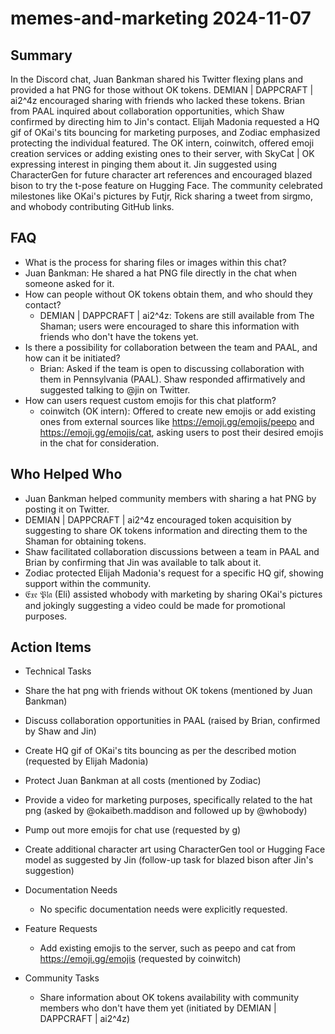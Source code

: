 # memes-and-marketing 2024-11-07

## Summary
 In the Discord chat, Juan ₿ankman shared his Twitter flexing plans and provided a hat PNG for those without OK tokens. DEMIAN | DAPPCRAFT | ai2^4z encouraged sharing with friends who lacked these tokens. Brian from PAAL inquired about collaboration opportunities, which Shaw confirmed by directing him to Jin's contact. Elijah Madonia requested a HQ gif of OKai's tits bouncing for marketing purposes, and Zodiac emphasized protecting the individual featured. The OK intern, coinwitch, offered emoji creation services or adding existing ones to their server, with SkyCat | OK expressing interest in pinging them about it. Jin suggested using CharacterGen for future character art references and encouraged blazed bison to try the t-pose feature on Hugging Face. The community celebrated milestones like OKai's pictures by Futjr, Rick sharing a tweet from sirgmo, and whobody contributing GitHub links.

## FAQ
 - What is the process for sharing files or images within this chat?
  - Juan ₿ankman: He shared a hat PNG file directly in the chat when someone asked for it.
- How can people without OK tokens obtain them, and who should they contact?
  - DEMIAN | DAPPCRAFT | ai2^4z: Tokens are still available from The Shaman; users were encouraged to share this information with friends who don't have the tokens yet.
- Is there a possibility for collaboration between the team and PAAL, and how can it be initiated?
  - Brian: Asked if the team is open to discussing collaboration with them in Pennsylvania (PAAL). Shaw responded affirmatively and suggested talking to @jin on Twitter.
- How can users request custom emojis for this chat platform?
  - coinwitch (OK intern): Offered to create new emojis or add existing ones from external sources like https://emoji.gg/emojis/peepo and https://emoji.gg/emojis/cat, asking users to post their desired emojis in the chat for consideration.

## Who Helped Who
 - Juan ₿ankman helped community members with sharing a hat PNG by posting it on Twitter.
- DEMIAN | DAPPCRAFT | ai2^4z encouraged token acquisition by suggesting to share OK tokens information and directing them to the Shaman for obtaining tokens.
- Shaw facilitated collaboration discussions between a team in PAAL and Brian by confirming that Jin was available to talk about it.
- Zodiac protected Elijah Madonia's request for a specific HQ gif, showing support within the community.
- 𝔈𝔵𝔢 𝔓𝔩𝔞 (Eli) assisted whobody with marketing by sharing OKai's pictures and jokingly suggesting a video could be made for promotional purposes.

## Action Items
 - Technical Tasks
  - Share the hat png with friends without OK tokens (mentioned by Juan ₿ankman)
  - Discuss collaboration opportunities in PAAL (raised by Brian, confirmed by Shaw and Jin)
  - Create HQ gif of OKai's tits bouncing as per the described motion (requested by Elijah Madonia)
  - Protect Juan ₿ankman at all costs (mentioned by Zodiac)
  - Provide a video for marketing purposes, specifically related to the hat png (asked by @okaibeth.maddison and followed up by @whobody)
  - Pump out more emojis for chat use (requested by g)
  - Create additional character art using CharacterGen tool or Hugging Face model as suggested by Jin (follow-up task for blazed bison after Jin's suggestion)

- Documentation Needs
  - No specific documentation needs were explicitly requested.

- Feature Requests
  - Add existing emojis to the server, such as peepo and cat from https://emoji.gg/emojis (requested by coinwitch)

- Community Tasks
  - Share information about OK tokens availability with community members who don't have them yet (initiated by DEMIAN | DAPPCRAFT | ai2^4z)


